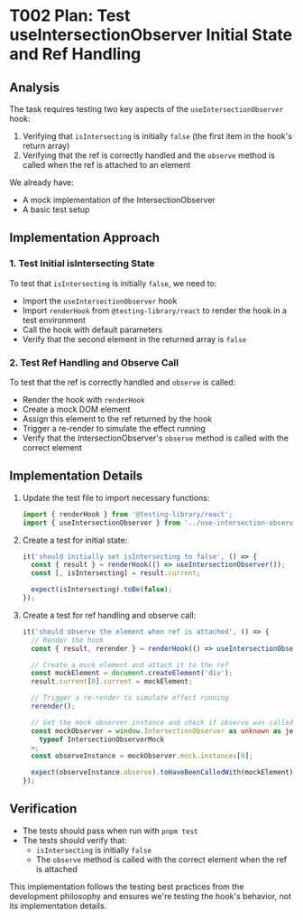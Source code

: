 # T002 Plan: Test useIntersectionObserver Initial State and Ref Handling

## Analysis

The task requires testing two key aspects of the `useIntersectionObserver` hook:

1. Verifying that `isIntersecting` is initially `false` (the first item in the hook's return array)
2. Verifying that the ref is correctly handled and the `observe` method is called when the ref is attached to an element

We already have:

- A mock implementation of the IntersectionObserver
- A basic test setup

## Implementation Approach

### 1. Test Initial isIntersecting State

To test that `isIntersecting` is initially `false`, we need to:

- Import the `useIntersectionObserver` hook
- Import `renderHook` from `@testing-library/react` to render the hook in a test environment
- Call the hook with default parameters
- Verify that the second element in the returned array is `false`

### 2. Test Ref Handling and Observe Call

To test that the ref is correctly handled and `observe` is called:

- Render the hook with `renderHook`
- Create a mock DOM element
- Assign this element to the ref returned by the hook
- Trigger a re-render to simulate the effect running
- Verify that the IntersectionObserver's `observe` method is called with the correct element

## Implementation Details

1. Update the test file to import necessary functions:

   ```typescript
   import { renderHook } from '@testing-library/react';
   import { useIntersectionObserver } from '../use-intersection-observer';
   ```

2. Create a test for initial state:

   ```typescript
   it('should initially set isIntersecting to false', () => {
     const { result } = renderHook(() => useIntersectionObserver());
     const [, isIntersecting] = result.current;

     expect(isIntersecting).toBe(false);
   });
   ```

3. Create a test for ref handling and observe call:
   ```typescript
   it('should observe the element when ref is attached', () => {
     // Render the hook
     const { result, rerender } = renderHook(() => useIntersectionObserver());

     // Create a mock element and attach it to the ref
     const mockElement = document.createElement('div');
     result.current[0].current = mockElement;

     // Trigger a re-render to simulate effect running
     rerender();

     // Get the mock observer instance and check if observe was called with the correct element
     const mockObserver = window.IntersectionObserver as unknown as jest.MockedClass<
       typeof IntersectionObserverMock
     >;
     const observeInstance = mockObserver.mock.instances[0];

     expect(observeInstance.observe).toHaveBeenCalledWith(mockElement);
   });
   ```

## Verification

- The tests should pass when run with `pnpm test`
- The tests should verify that:
  - `isIntersecting` is initially `false`
  - The `observe` method is called with the correct element when the ref is attached

This implementation follows the testing best practices from the development philosophy and ensures we're testing the hook's behavior, not its implementation details.
